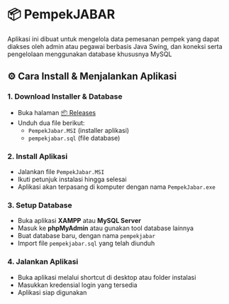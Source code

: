 # 📦 PempekJABAR
Aplikasi ini dibuat untuk mengelola data pemesanan pempek yang dapat diakses oleh admin atau pegawai berbasis Java Swing, dan koneksi serta pengelolaan menggunakan database khususnya MySQL
## ⚙️ Cara Install & Menjalankan Aplikasi

### 1. Download Installer & Database
- Buka halaman [📦 Releases](https://github.com/jasonmrcllino/PempekJABAR/releases)
- Unduh dua file berikut:
  - `PempekJabar.MSI` (installer aplikasi)
  - `pempekjabar.sql` (file database)

### 2. Install Aplikasi
- Jalankan file `PempekJabar.MSI`
- Ikuti petunjuk instalasi hingga selesai
- Aplikasi akan terpasang di komputer dengan nama `PempekJabar.exe`

### 3. Setup Database
- Buka aplikasi **XAMPP** atau **MySQL Server**
- Masuk ke **phpMyAdmin** atau gunakan tool database lainnya
- Buat database baru, dengan nama `pempekjabar`
- Import file `pempekjabar.sql` yang telah diunduh

### 4. Jalankan Aplikasi
- Buka aplikasi melalui shortcut di desktop atau folder instalasi
- Masukkan kredensial login yang tersedia
- Aplikasi siap digunakan
